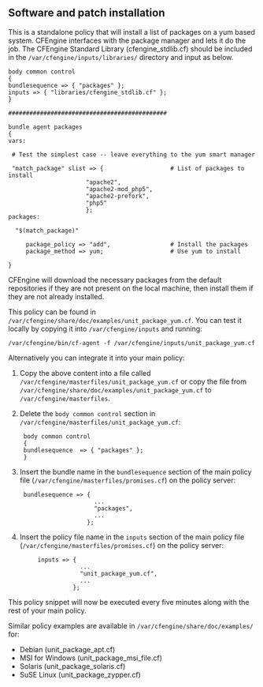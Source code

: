 ## Software and patch installation

This is a standalone policy that will install a list of packages on a yum based system. CFEngine interfaces with the package manager and lets it do the job. The CFEngine Standard Library (cfengine_stdlib.cf) should be included in the `/var/cfengine/inputs/libraries/` directory and input as below.

	body common control
	{
	bundlesequence => { "packages" };
	inputs => { "libraries/cfengine_stdlib.cf" };
	}

	#############################################

	bundle agent packages
	{
	vars:

	 # Test the simplest case -- leave everything to the yum smart manager

	 "match_package" slist => {                   # List of packages to install
		                  "apache2",
		                  "apache2-mod_php5",
		                  "apache2-prefork",
		                  "php5"
		                  };
	packages:

	  "$(match_package)"

	     package_policy => "add",                 # Install the packages
	     package_method => yum;                   # Use yum to install

	}

CFEngine will download the necessary packages from the default repositories if they are not present on the local machine, then install them if they are not already installed.

This policy can be found in `/var/cfengine/share/doc/examples/unit_package_yum.cf`. You can test it locally by copying it into `/var/cfengine/inputs` and running:

	/var/cfengine/bin/cf-agent -f /var/cfengine/inputs/unit_package_yum.cf

Alternatively you can integrate it into your main policy:

1. Copy the above content into a file called `/var/cfengine/masterfiles/unit_package_yum.cf` or copy the file from `/var/cfengine/share/doc/examples/unit_package_yum.cf` to `/var/cfengine/masterfiles`.

2. Delete the `body common control` section in `/var/cfengine/masterfiles/unit_package_yum.cf`:

		body common control
		{
		bundlesequence  => { "packages" };
		}

3. Insert the bundle name in the `bundlesequence` section of the main policy file (`/var/cfengine/masterfiles/promises.cf`) on the policy server:

	    bundlesequence => {
		                    ...
		                    "packages",
		                    ...
		                  };

3. Insert the policy file name in the `inputs` section of the main policy file (`/var/cfengine/masterfiles/promises.cf`) on the policy server:

            inputs => {
                        ...
                        "unit_package_yum.cf",
                        ...
                      };

This policy snippet will now be executed every five minutes along with the rest of your main policy.

Similar policy examples are available in `/var/cfengine/share/doc/examples/` for:

 - Debian (unit_package_apt.cf)
 - MSI for Windows (unit_package_msi_file.cf)
 - Solaris (unit_package_solaris.cf)
 - SuSE Linux (unit_package_zypper.cf)
